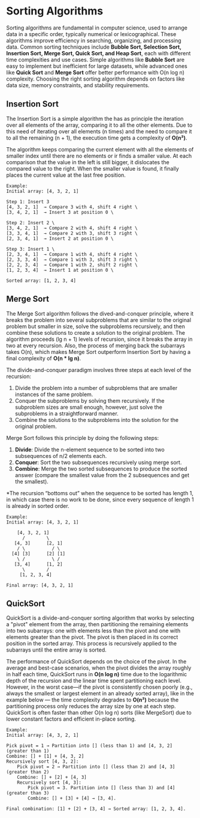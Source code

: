 # Sorting Algorithms

Sorting algorithms are fundamental in computer science, used to arrange data in a 
specific order, typically numerical or lexicographical. These algorithms improve 
efficiency in searching, organizing, and processing data. Common sorting techniques 
include **Bubble Sort, Selection Sort, Insertion Sort, Merge Sort, Quick Sort, and 
Heap Sort**, each with different time complexities and use cases. Simple algorithms 
like **Bubble Sort** are easy to implement but inefficient for large datasets, while 
advanced ones like **Quick Sort** and **Merge Sort** offer better performance with O(n log n)
complexity. Choosing the right sorting algorithm depends on factors like data size,
memory constraints, and stability requirements.

## Insertion Sort
The Insertion Sort is a simple algorithm the has as principle the iteration over all elements
of the array, comparing it to all the other elements. Due to this need of iterating over
all elements (n times) and the need to compare it to all the remaining (n + 1), the 
execution time gets a complexity of **O(n²)**. 

The algorithm keeps comparing the current
element with all the elements of smaller index until there are no elements or ir finds a 
smaller value. At each comparison that the value in the left is still bigger, it dislocates
the compared value to the right. When the smaller value is found, it finally places the current
value at the last free position.

    Example:
    Initial array: [4, 3, 2, 1]

    Step 1: Insert 3 
    [4, 3, 2, 1]  → Compare 3 with 4, shift 4 right \
    [3, 4, 2, 1]  → Insert 3 at position 0 \
    
    Step 2: Insert 2 \
    [3, 4, 2, 1]  → Compare 2 with 4, shift 4 right \
    [3, 3, 4, 1]  → Compare 2 with 3, shift 3 right \
    [2, 3, 4, 1]  → Insert 2 at position 0 \
    
    Step 3: Insert 1 \
    [2, 3, 4, 1]  → Compare 1 with 4, shift 4 right \
    [2, 3, 3, 4]  → Compare 1 with 3, shift 3 right \
    [2, 2, 3, 4]  → Compare 1 with 2, shift 2 right \
    [1, 2, 3, 4]  → Insert 1 at position 0 \
    
    Sorted array: [1, 2, 3, 4]

## Merge Sort
The Merge Sort algorithm follows the dived-and-conquer principle, where it breaks
the problem into several subproblems that are similar to the original problem but
smaller in size, solve the subproblems recursively, and then combine these 
solutions to create a solution to the original problem. The algorithm proceeds (lg n + 1) 
levels of recursion, since it breaks the array in two at every recursion. Also, the process
of merging back the subarrays takes O(n), which makes Merge Sort outperform Insertion Sort 
by having a final complexity of **O(n * lg n)**.

The divide-and-conquer paradigm involves three steps at each level of the recursion:
1. Divide the problem into a number of subproblems that are smaller instances of the 
same problem.
2. Conquer the subproblems by solving them recursively. If the subproblem sizes 
are small enough, however, just solve the subproblems in a straightforward manner.
3. Combine the solutions to the subproblems into the solution for the original 
problem.

Merge Sort follows this principle by doing the following steps:
1. **Divide**: Divide the n-element sequence to be sorted into two subsequences 
of n/2 elements each.
2. **Conquer**: Sort the two subsequences recursively using merge sort.
3. **Combine**: Merge the two sorted subsequences to produce the sorted answer (compare
the smallest value from the 2 subsequences and get the smallest).

*The recursion “bottoms out” when the sequence to be sorted has length 1, in which
case there is no work to be done, since every sequence of length 1 is already in
sorted order.

    Example:
    Initial array: [4, 3, 2, 1]

        [4, 3, 2, 1]
          /        \
       [4, 3]      [2, 1]
        / \          / \
      [4] [3]      [2] [1] 
        \ /          \ /
       [3, 4]      [1, 2]
          \        /
         [1, 2, 3, 4]

    Final array: [4, 3, 2, 1]

## QuickSort

QuickSort is a divide-and-conquer sorting algorithm that works by selecting a "pivot" 
element from the array, then partitioning the remaining elements into two subarrays: 
one with elements less than the pivot and one with elements greater than the pivot. 
The pivot is then placed in its correct position in the sorted array. This process is 
recursively applied to the subarrays until the entire array is sorted.

The performance of QuickSort depends on the choice of the pivot. In the average and 
best-case scenarios, when the pivot divides the array roughly in half each time, QuickSort
runs in **O(n log n)** time due to the logarithmic depth of the recursion and the linear time
spent partitioning each level. However, in the worst case—if the pivot is consistently 
chosen poorly (e.g., always the smallest or largest element in an already sorted array),
like in the example below — the time complexity degrades to **O(n²)** because the 
partitioning process only reduces the array size by one at each step. QuickSort is often 
faster than other O(n log n) sorts (like MergeSort) due to lower constant factors and 
efficient in-place sorting.

    Example:
    Initial array: [4, 3, 2, 1]

    Pick pivot = 1 → Partition into [] (less than 1) and [4, 3, 2] (greater than 1)
    Combine: [] + [1] + [4, 3, 2]
    Recursively sort [4, 3, 2]:
        Pick pivot = 2 → Partition into [] (less than 2) and [4, 3] (greater than 2)
        Combine: [] + [2] + [4, 3]
        Recursively sort [4, 3]:
            Pick pivot = 3. Partition into [] (less than 3) and [4] (greater than 3)
            Combine: [] + [3] + [4] → [3, 4].

    Final combination: [1] + [2] + [3, 4] → Sorted array: [1, 2, 3, 4].